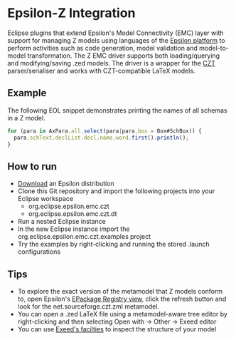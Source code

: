 Epsilon-Z Integration
===========

Eclipse plugins that extend Epsilon's Model Connectivity (EMC) layer with support for managing Z models using languages of the [Epsilon platform](http://www.eclipse.org/epsilon) to perform activities such as code generation, model validation and model-to-model transformation. The Z EMC driver supports both loading/querying and modifying/saving .zed models. The driver is a wrapper for the [CZT](http://czt.sourceforge.net/) parser/serialiser and works with CZT-compatible LaTeX models.

Example
-----------
The following EOL snippet demonstrates printing the names of all schemas in a Z model.
```javascript
for (para in AxPara.all.select(para|para.box = Box#SchBox)) {
  para.schText.declList.decl.name.word.first().println();
}
```

How to run
-----------
* [Download](https://eclipse.org/epsilon/download) an Epsilon distribution
* Clone this Git repository and import the following projects into your Eclipse workspace
	* org.eclipse.epsilon.emc.czt
	* org.eclipse.epsilon.emc.czt.dt
* Run a nested Eclipse instance
* In the new Eclipse instance import the org.eclipse.epsilon.emc.czt.examples project
* Try the examples by right-clicking and running the stored .launch configurations

Tips
-----------
* To explore the exact version of the metamodel that Z models conform to, open Epsilon's [EPackage Registry view](https://www.eclipse.org/epsilon/doc/articles/epackage-registry-view/), click the refresh button and look for the net.sourceforge.czt.zml metamodel.
* You can open a .zed LaTeX file using a metamodel-aware tree editor by right-clicking and then selecting Open with -> Other -> Exeed editor
* You can use [Exeed's facilties](https://www.eclipse.org/epsilon/doc/articles/inspect-models-exeed/) to inspect the structure of your model
